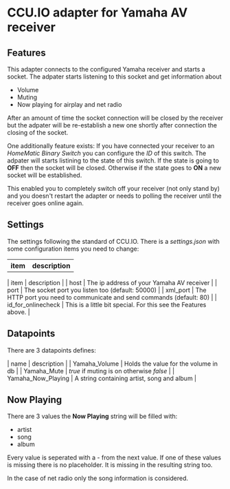 CCU.IO adapter for Yamaha AV receiver
=========================================


Features
-----------------------------------------
This adapter connects to the configured Yamaha receiver and starts a socket. The adpater starts listening to this socket
and get information about
- Volume
- Muting
- Now playing for airplay and net radio

After an amount of time the socket connection will be closed by the receiver but the adpater will be re-establish a new
one shortly after connection the closing of the socket.

One additionally feature exists: If you have connected your receiver to an *HomeMatic Binary Switch* you can configure the
*ID* of this switch. The adpater will starts listining to the state of this switch. If the state is going to **OFF**  then the
socket will be closed. Otherwise if the state goes to **ON** a new socket will be established.

This enabled you to completely switch off your receiver (not only stand by) and you doesn't restart the adapter or needs
to polling the receiver until the receiver goes online again.



Settings
--------------

The settings following the standard of CCU.IO. There is a *settings.json* with some configuration items you need to change:

<table>
<tr>
<th>item</th>
<th>description</th>
</tr>
</table>

| item | description |
| host | The ip address of your Yamaha AV receiver |
| port | The socket port you listen too (default: 50000) |
| xml_port | The HTTP port you need to communicate and send commands (default: 80) |
| id_for_onlinecheck | This is a little bit special. For this see the Features above. |


Datapoints
----------------------------------------------
There are 3 datapoints defines:

| name | description |
| Yamaha_Volume | Holds the value for the volume in db |
| Yamaha_Mute | *true* if muting is on otherwise *false* |
| Yamaha_Now_Playing | A string containing artist, song and album |


Now Playing
---------------------------------------------------
There are 3 values the **Now Playing** string will be filled with:
- artist
- song
- album

Every value is seperated with a - from the next value. If one of these values is missing there is no placeholder. It is
missing in the resulting string too.

In the case of net radio only the song information is considered.

